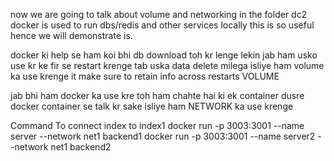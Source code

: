 now we are going to talk about volume and networking in the folder dc2
docker is used to run dbs/redis and other services locally
this is so useful hence we will demonstrate is.

docker ki help se ham koi bhi db  download toh kr lenge lekin 
jab ham usko use kr ke fir se restart krenge tab uska data delete milega
isliye ham volume ka use krenge
it make sure to retain info across restarts VOLUME

jab bhi ham docker ka use kre toh ham chahte hai ki ek container dusre 
docker container se talk kr sake isliye ham NETWORK  ka use krenge

Command To connect index to index1
docker run -p 3003:3001 --name server --network net1  backend1
docker run -p 3003:3001 --name server2 --network net1  backend2
